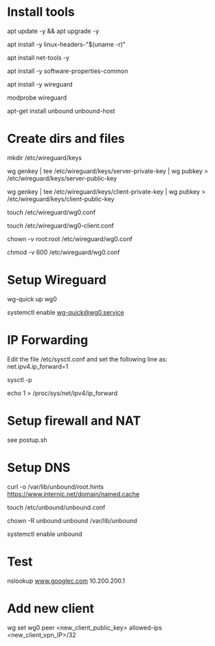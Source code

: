# Install tools

apt update -y && apt upgrade -y

apt install -y linux-headers-"$(uname -r)"

apt install net-tools -y

apt install -y software-properties-common

apt install -y wireguard

modprobe wireguard

apt-get install unbound unbound-host

# Create dirs and files

mkdir /etc/wireguard/keys

wg genkey | tee /etc/wireguard/keys/server-private-key | wg pubkey > /etc/wireguard/keys/server-public-key

wg genkey | tee /etc/wireguard/keys/client-private-key | wg pubkey > /etc/wireguard/keys/client-public-key

touch /etc/wireguard/wg0.conf

touch /etc/wireguard/wg0-client.conf

chown -v root:root /etc/wireguard/wg0.conf

chmod -v 600 /etc/wireguard/wg0.conf

# Setup Wireguard

wg-quick up wg0

systemctl enable wg-quick@wg0.service

# IP Forwarding

Edit the file /etc/sysctl.conf and set the following line as:
net.ipv4.ip_forward=1

sysctl -p

echo 1 > /proc/sys/net/ipv4/ip_forward

# Setup firewall and NAT

see postup.sh

# Setup DNS

curl -o /var/lib/unbound/root.hints https://www.internic.net/domain/named.cache

touch /etc/unbound/unbound.conf

chown -R unbound:unbound /var/lib/unbound

systemctl enable unbound

# Test

nslookup www.googlec.com 10.200.200.1

# Add new client

wg set wg0 peer <new_client_public_key> allowed-ips <new_client_vpn_IP>/32
